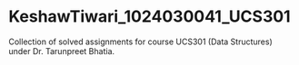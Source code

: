# KeshawTiwari_1024030041_UCS301
Collection of solved assignments for course UCS301 (Data Structures) under Dr. Tarunpreet Bhatia. 
